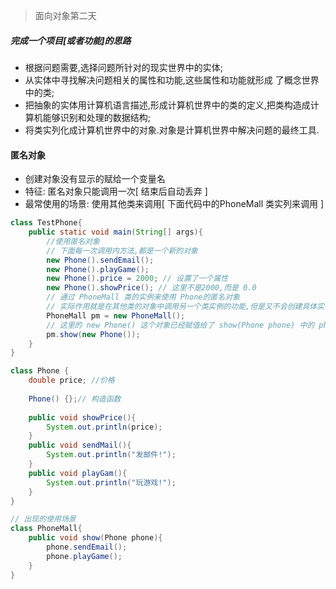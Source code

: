 >   面向对象第二天

##### 完成一个项目[或者功能]的思路

*   根据问题需要,选择问题所针对的现实世界中的实体;
*   从实体中寻找解决问题相关的属性和功能,这些属性和功能就形成 了概念世界中的类;
*   把抽象的实体用计算机语言描述,形成计算机世界中的类的定义,把类构造成计算机能够识别和处理的数据结构;
*   将类实列化成计算机世界中的对象.对象是计算机世界中解决问题的最终工具.



#### 匿名对象

*   创建对象没有显示的赋给一个变量名
*   特征: 匿名对象只能调用一次[ 结束后自动丢弃 ]
*   最常使用的场景: 使用其他类来调用[ 下面代码中的PhoneMall 类实列来调用 ]

```java
class TestPhone{
    public static void main(String[] args){
        //使用匿名对象
        // 下面每一次调用内方法,都是一个新的对象
        new Phone().sendEmail();
        new Phone().playGame();
        new Phone().price = 2000; // 设置了一个属性
        new Phone().showPrice(); // 这里不是2000,而是 0.0
        // 通过 PhoneMall 类的实例来使用 Phone的匿名对象
        // 实际作用就是在其他类的对象中调用另一个类实例的功能,但是又不会创建具体实例
        PhoneMall pm = new PhoneMall();
        // 这里的 new Phone() 这个对象已经赋值给了 show(Phone phone) 中的 phone形参,在内存中用 phone 这个形参名来调用
        pm.show(new Phone());
    }
}

class Phone {
    double price; //价格
    
    Phone() {};// 构造函数
    
    public void showPrice(){
        System.out.println(price);
    }
    public void sendMail(){
        System.out.println("发邮件!");
    }
    public void playGam(){
        System.out.println("玩游戏!");
    }
}

// 出现的使用场景
class PhoneMall{
    public void show(Phone phone){
        phone.sendEmail();
        phone.playGame();
    }
}
```








